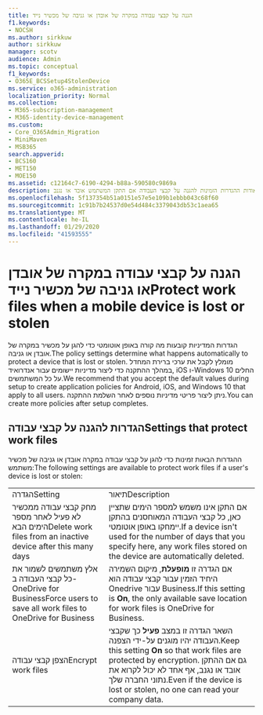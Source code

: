 ```yaml
---
title: הגנה על קבצי עבודה במקרה של אובדן או גניבה של מכשיר נייד
f1.keywords:
- NOCSH
ms.author: sirkkuw
author: sirkkuw
manager: scotv
audience: Admin
ms.topic: conceptual
f1_keywords:
- O365E_BCSSetup4StolenDevice
ms.service: o365-administration
localization_priority: Normal
ms.collection:
- M365-subscription-management
- M365-identity-device-management
ms.custom:
- Core_O365Admin_Migration
- MiniMaven
- MSB365
search.appverid:
- BCS160
- MET150
- MOE150
ms.assetid: c12164c7-6190-4294-b88a-590580c9869a
description: למד אודות ההגדרות הזמינות להגנה על קבצי העבודה אם התקן המשתמש אובד או נגנב.
ms.openlocfilehash: 5f137354b51a0151e57e5e109b1ebbb043c68f60
ms.sourcegitcommit: 1c91b7b24537d0e54d484c3379043db53c1aea65
ms.translationtype: MT
ms.contentlocale: he-IL
ms.lasthandoff: 01/29/2020
ms.locfileid: "41593555"
---
```

# <a name="protect-work-files-when-a-mobile-device-is-lost-or-stolen"></a><span data-ttu-id="eec6a-103">הגנה על קבצי עבודה במקרה של אובדן או גניבה של מכשיר נייד</span><span class="sxs-lookup"><span data-stu-id="eec6a-103">Protect work files when a mobile device is lost or stolen</span></span>

<span data-ttu-id="eec6a-104">הגדרות המדיניות קובעות מה קורה באופן אוטומטי כדי להגן על מכשיר במקרה של אובדן או גניבה.</span><span class="sxs-lookup"><span data-stu-id="eec6a-104">The policy settings determine what happens automatically to protect a device that is lost or stolen.</span></span> <span data-ttu-id="eec6a-105">מומלץ לקבל את ערכי ברירת המחדל במהלך ההתקנה כדי ליצור מדיניות יישומים עבור אנדרואיד, iOS ו-Windows 10 החלים על כל המשתמשים.</span><span class="sxs-lookup"><span data-stu-id="eec6a-105">We recommend that you accept the default values during setup to create application policies for Android, iOS, and Windows 10 that apply to all users.</span></span> <span data-ttu-id="eec6a-106">ניתן ליצור פריטי מדיניות נוספים לאחר השלמת ההתקנה.</span><span class="sxs-lookup"><span data-stu-id="eec6a-106">You can create more policies after setup completes.</span></span>
  
## <a name="settings-that-protect-work-files"></a><span data-ttu-id="eec6a-107">הגדרות להגנה על קבצי עבודה</span><span class="sxs-lookup"><span data-stu-id="eec6a-107">Settings that protect work files</span></span>

<span data-ttu-id="eec6a-108">ההגדרות הבאות זמינות כדי להגן על קבצי עבודה במקרה אובדן או גניבה של מכשיר משתמש:</span><span class="sxs-lookup"><span data-stu-id="eec6a-108">The following settings are available to protect work files if a user's device is lost or stolen:</span></span>
  
|||
|:-----|:-----|
|<span data-ttu-id="eec6a-109">הגדרה</span><span class="sxs-lookup"><span data-stu-id="eec6a-109">Setting</span></span>  <br/> |<span data-ttu-id="eec6a-110">תיאור</span><span class="sxs-lookup"><span data-stu-id="eec6a-110">Description</span></span>  <br/> |
|<span data-ttu-id="eec6a-111">מחק קבצי עבודה ממכשיר לא פעיל לאחר מספר הימים הבא</span><span class="sxs-lookup"><span data-stu-id="eec6a-111">Delete work files from an inactive device after this many days</span></span>  <br/> |<span data-ttu-id="eec6a-112">אם התקן אינו משמש למספר הימים שתציין כאן, כל קבצי העבודה המאוחסנים בהתקן יימחקו באופן אוטומטי.</span><span class="sxs-lookup"><span data-stu-id="eec6a-112">If a device isn't used for the number of days that you specify here, any work files stored on the device are automatically deleted.</span></span>  <br/> |
|<span data-ttu-id="eec6a-113">אלץ משתמשים לשמור את כל קבצי העבודה ב- OneDrive for Business</span><span class="sxs-lookup"><span data-stu-id="eec6a-113">Force users to save all work files to OneDrive for Business</span></span>  <br/> |<span data-ttu-id="eec6a-114">אם הגדרה זו **מופעלת**, מיקום השמירה היחיד הזמין עבור קבצי עבודה הוא Onedrive עבור Business.</span><span class="sxs-lookup"><span data-stu-id="eec6a-114">If this setting is **On**, the only available save location for work files is OneDrive for Business.</span></span>  <br/> |
|<span data-ttu-id="eec6a-115">הצפן קבצי עבודה</span><span class="sxs-lookup"><span data-stu-id="eec6a-115">Encrypt work files</span></span>  <br/> |<span data-ttu-id="eec6a-116">השאר הגדרה זו במצב **פעיל** כך שקבצי העבודה יהיו מוגנים על-ידי הצפנה.</span><span class="sxs-lookup"><span data-stu-id="eec6a-116">Keep this setting **On** so that work files are protected by encryption.</span></span> <span data-ttu-id="eec6a-117">גם אם ההתקן אובד או נגנב, אף אחד לא יכול לקרוא את נתוני החברה שלך.</span><span class="sxs-lookup"><span data-stu-id="eec6a-117">Even if the device is lost or stolen, no one can read your company data.</span></span>  <br/> |
   

